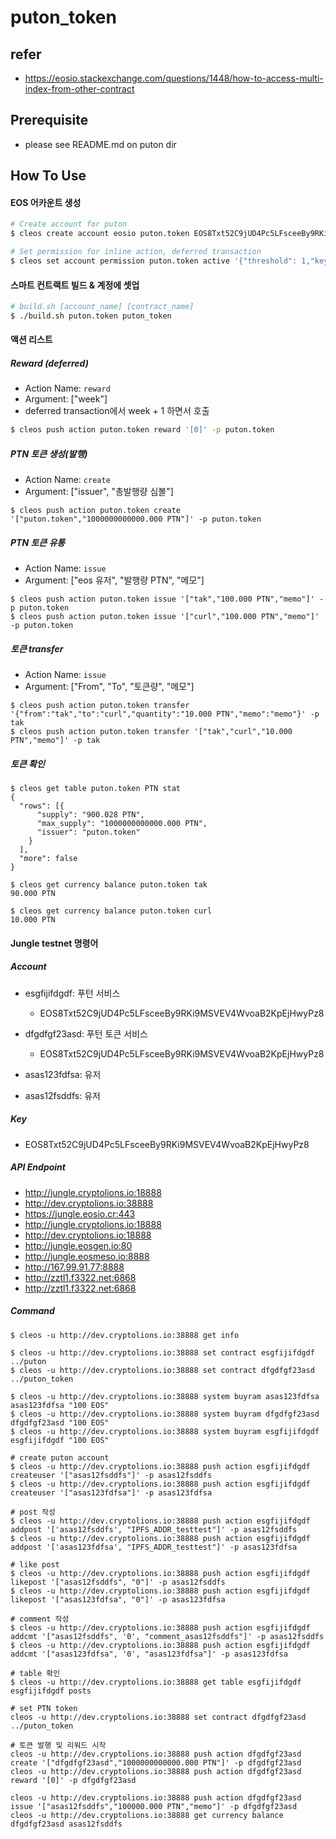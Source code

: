 # puton_token

## refer
- https://eosio.stackexchange.com/questions/1448/how-to-access-multi-index-from-other-contract

## Prerequisite
- please see README.md on puton dir

## How To Use

#### EOS 어카운트 생성

```sh
# Create account for puton
$ cleos create account eosio puton.token EOS8Txt52C9jUD4Pc5LFsceeBy9RKi9MSVEV4WvoaB2KpEjHwyPz8 EOS8Txt52C9jUD4Pc5LFsceeBy9RKi9MSVEV4WvoaB2KpEjHwyPz8

# Set permission for inline action, deferred transaction
$ cleos set account permission puton.token active '{"threshold": 1,"keys": [{"key": "EOS8Txt52C9jUD4Pc5LFsceeBy9RKi9MSVEV4WvoaB2KpEjHwyPz8","weight": 1}],"accounts": [{"permission":{"actor":"puton.token","permission":"eosio.code"},"weight":1}]}' owner -p puton.token

```

#### 스마트 컨트랙트 빌드 & 계정에 셋업

```sh
# build.sh [account_name] [contract_name]
$ ./build.sh puton.token puton_token
```

#### 액션 리스트

##### Reward (deferred)

- Action Name: ```reward```
- Argument: ["week"]
- deferred transaction에서 week + 1 하면서 호출
 
```sh
$ cleos push action puton.token reward '[0]' -p puton.token
```

##### PTN 토큰 생성(발행)

- Action Name: ```create```
- Argument: ["issuer", "총발행량 심볼"]

```
$ cleos push action puton.token create '["puton.token","1000000000000.000 PTN"]' -p puton.token
```

##### PTN 토큰 유통

- Action Name: ```issue```
- Argument: ["eos 유저", "발행량 PTN", "메모"]

```
$ cleos push action puton.token issue '["tak","100.000 PTN","memo"]' -p puton.token
$ cleos push action puton.token issue '["curl","100.000 PTN","memo"]' -p puton.token
```

##### 토큰 transfer 

- Action Name: ```issue```
- Argument: ["From", "To", "토큰량", "메모"]

```
$ cleos push action puton.token transfer '{"from":"tak","to":"curl","quantity":"10.000 PTN","memo":"memo"}' -p tak
$ cleos push action puton.token transfer '["tak","curl","10.000 PTN","memo"]' -p tak
```

##### 토큰 확인

```
$ cleos get table puton.token PTN stat
{
  "rows": [{
      "supply": "900.028 PTN",
      "max_supply": "1000000000000.000 PTN",
      "issuer": "puton.token"
    }
  ],
  "more": false
}

$ cleos get currency balance puton.token tak
90.000 PTN

$ cleos get currency balance puton.token curl
10.000 PTN
```


#### Jungle testnet 명령어 
 
##### Account
- esgfijifdgdf: 푸턴 서비스
  - EOS8Txt52C9jUD4Pc5LFsceeBy9RKi9MSVEV4WvoaB2KpEjHwyPz8
- dfgdfgf23asd: 푸턴 토큰 서비스
  - EOS8Txt52C9jUD4Pc5LFsceeBy9RKi9MSVEV4WvoaB2KpEjHwyPz8

- asas123fdfsa: 유저
- asas12fsddfs: 유저


##### Key
- EOS8Txt52C9jUD4Pc5LFsceeBy9RKi9MSVEV4WvoaB2KpEjHwyPz8

##### API Endpoint
- http://jungle.cryptolions.io:18888
- http://dev.cryptolions.io:38888
- https://jungle.eosio.cr:443
- http://jungle.cryptolions.io:18888
- http://dev.cryptolions.io:18888
- http://jungle.eosgen.io:80
- http://jungle.eosmeso.io:8888
- http://167.99.91.77:8888
- http://zztl1.f3322.net:6868
- http://zztl1.f3322.net:6868

##### Command

```
$ cleos -u http://dev.cryptolions.io:38888 get info

$ cleos -u http://dev.cryptolions.io:38888 set contract esgfijifdgdf ../puton
$ cleos -u http://dev.cryptolions.io:38888 set contract dfgdfgf23asd ../puton_token

$ cleos -u http://dev.cryptolions.io:38888 system buyram asas123fdfsa asas123fdfsa "100 EOS"
$ cleos -u http://dev.cryptolions.io:38888 system buyram dfgdfgf23asd dfgdfgf23asd "100 EOS"
$ cleos -u http://dev.cryptolions.io:38888 system buyram esgfijifdgdf esgfijifdgdf "100 EOS"
```

```
# create puton account 
$ cleos -u http://dev.cryptolions.io:38888 push action esgfijifdgdf createuser '["asas12fsddfs"]' -p asas12fsddfs
$ cleos -u http://dev.cryptolions.io:38888 push action esgfijifdgdf createuser '["asas123fdfsa"]' -p asas123fdfsa

# post 작성
$ cleos -u http://dev.cryptolions.io:38888 push action esgfijifdgdf addpost '['asas12fsddfs', "IPFS_ADDR_testtest"]' -p asas12fsddfs
$ cleos -u http://dev.cryptolions.io:38888 push action esgfijifdgdf addpost '['asas123fdfsa', "IPFS_ADDR_testtest"]' -p asas123fdfsa

# like post
$ cleos -u http://dev.cryptolions.io:38888 push action esgfijifdgdf likepost '["asas12fsddfs", "0"]' -p asas12fsddfs
$ cleos -u http://dev.cryptolions.io:38888 push action esgfijifdgdf likepost '["asas123fdfsa", "0"]' -p asas123fdfsa

# comment 작성
$ cleos -u http://dev.cryptolions.io:38888 push action esgfijifdgdf addcmt '["asas12fsddfs", '0', "comment_asas12fsddfs"]' -p asas12fsddfs
$ cleos -u http://dev.cryptolions.io:38888 push action esgfijifdgdf addcmt '["asas123fdfsa", '0', "asas123fdfsa"]' -p asas123fdfsa

# table 확인
$ cleos -u http://dev.cryptolions.io:38888 get table esgfijifdgdf esgfijifdgdf posts
```

```
# set PTN token
cleos -u http://dev.cryptolions.io:38888 set contract dfgdfgf23asd ../puton_token

# 토큰 발행 및 리워드 시작
cleos -u http://dev.cryptolions.io:38888 push action dfgdfgf23asd create '["dfgdfgf23asd","1000000000000.000 PTN"]' -p dfgdfgf23asd
cleos -u http://dev.cryptolions.io:38888 push action dfgdfgf23asd reward '[0]' -p dfgdfgf23asd

cleos -u http://dev.cryptolions.io:38888 push action dfgdfgf23asd issue '["asas12fsddfs","100000.000 PTN","memo"]' -p dfgdfgf23asd
cleos -u http://dev.cryptolions.io:38888 get currency balance dfgdfgf23asd asas12fsddfs
```
